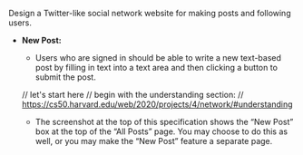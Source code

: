 Design a Twitter-like social network website for making posts and following users.

* **New Post:** 
    - Users who are signed in should be able to write a new text-based post by filling in text into a text area and then clicking a button to submit the post. 
    
    // let's start here
    // begin with the understanding section:
    // https://cs50.harvard.edu/web/2020/projects/4/network/#understanding

    - The screenshot at the top of this specification shows the “New Post” box at the top of the “All Posts” page. You may choose to do this as well, or you may make the “New Post” feature a separate page.